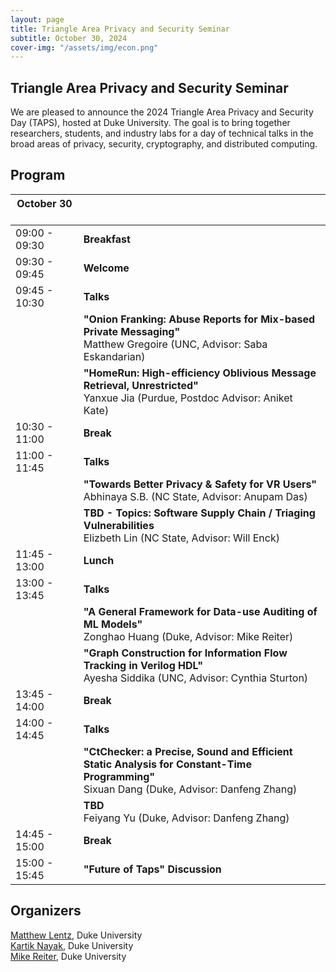 ```yaml
---
layout: page
title: Triangle Area Privacy and Security Seminar
subtitle: October 30, 2024
cover-img: "/assets/img/econ.png"
---
```


## Triangle Area Privacy and Security Seminar

We are pleased to announce the 2024 Triangle Area Privacy and Security Day (TAPS), hosted at Duke University. The goal is to bring together researchers, students, and industry labs for a day of technical talks in the broad areas of privacy, security, cryptography, and distributed computing.


## Program

| October 30 &nbsp; &nbsp; &nbsp; &nbsp; &nbsp; | |
| ----- | ----- |
| 09:00 - 09:30 | **Breakfast** |
| 09:30 - 09:45 | **Welcome** |
| 09:45 - 10:30 | **Talks** |
| | **"Onion Franking: Abuse Reports for Mix-based Private Messaging"**<br>Matthew Gregoire (UNC, Advisor: Saba Eskandarian) |
| | **"HomeRun: High-efficiency Oblivious Message Retrieval, Unrestricted"**<br>Yanxue Jia (Purdue, Postdoc Advisor: Aniket Kate) |
| 10:30 - 11:00 | **Break** | 
| 11:00 - 11:45 | **Talks** |
| | **"Towards Better Privacy & Safety for VR Users"**<br>Abhinaya S.B. (NC State, Advisor: Anupam Das) |
| | **TBD - Topics: Software Supply Chain / Triaging Vulnerabilities**<br>Elizbeth Lin (NC State, Advisor: Will Enck) |
| 11:45 - 13:00 | **Lunch** | 
| 13:00 - 13:45 | **Talks** | 
| | **"A General Framework for Data-use Auditing of ML Models"**<br>Zonghao Huang (Duke, Advisor: Mike Reiter) |
| | **"Graph Construction for Information Flow Tracking in Verilog HDL"**<br>Ayesha Siddika (UNC, Advisor: Cynthia Sturton) |
| 13:45 - 14:00 | **Break** | 
| 14:00 - 14:45 | **Talks** | 
| | **"CtChecker: a Precise, Sound and Efficient Static Analysis for Constant-Time Programming"**<br>Sixuan Dang (Duke, Advisor: Danfeng Zhang) |
| | **TBD**<br>Feiyang Yu (Duke, Advisor: Danfeng Zhang) |
| 14:45 - 15:00 | **Break** | 
| 15:00 - 15:45 | **"Future of Taps" Discussion** | 


## Organizers

[Matthew Lentz](https://users.cs.duke.edu/~mlentz/), Duke University\
[Kartik Nayak](https://users.cs.duke.edu/~kartik/), Duke University\
[Mike Reiter](https://reitermk.github.io/), Duke University
